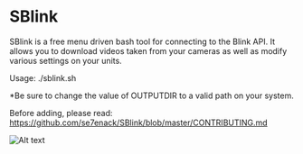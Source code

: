 # SBlink
SBlink is a free menu driven bash tool for connecting to the Blink API. It allows you to download videos taken from your cameras as well as modify various settings on your units.

Usage:
./sblink.sh

*Be sure to change the value of OUTPUTDIR to a valid path on your system.


Before adding, please read: https://github.com/se7enack/SBlink/blob/master/CONTRIBUTING.md



![Alt text](https://github.com/se7enack/SBlink/blob/master/ScreenShot.png?raw=true "SBlink Screenshot")

